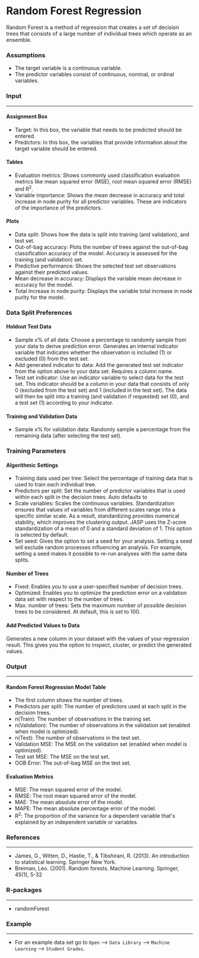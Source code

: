 Random Forest Regression
==========================

Random Forest is a method of regression that creates a set of decision trees that consists of a large number of individual trees which operate as an ensemble. 

### Assumptions
- The target variable is a continuous variable.
- The predictor variables consist of continuous, nominal, or ordinal variables.

### Input 
-------
#### Assignment Box 
- Target: In this box, the variable that needs to be predicted should be entered. 
- Predictors: In this box, the variables that provide information about the target variable should be entered. 

#### Tables  
- Evaluation metrics: Shows commonly used classification evaluation metrics like mean squared error (MSE), root mean squared error (RMSE) and R<sup>2</sup>.
- Variable importance: Shows the mean decrease in accuracy and total increase in node purity for all predictor variables. These are indicators of the importance of the predictors.

#### Plots
- Data split: Shows how the data is split into training (and validation), and test set.
- Out-of-bag accuracy: Plots the number of trees against the out-of-bag classification accuracy of the model. Accuracy is assessed for the training (and validation) set.
- Predictive performance: Shows the selected test set observations against their predicted values.
- Mean decrease in accuracy: Displays the variable mean decrease in accuracy for the model.
- Total increase in node purity: Displays the variable total increase in node purity for the model.

### Data Split Preferences
#### Holdout Test Data
- Sample *x*% of all data: Choose a percentage to randomly sample from your data to derive prediction error. Generates an internal indicator variable that indicates whether the observation is included (1) or excluded (0) from the test set.
- Add generated indicator to data: Add the generated test set indicator from the option above to your data set. Requires a column name.
- Test set indicator: Use an indicator variable to select data for the test set. This indicator should be a column in your data that consists of only 0 (excluded from the test set) and 1 (included in the test set). The data will then be split into a training (and validation if requested) set (0), and a test set (1) according to your indicator.

#### Training and Validation Data
- Sample *x*% for validation data: Randomly sample a percentage from the remaining data (after selecting the test set).

### Training Parameters 
#### Algorithmic Settings
- Training data used per tree: Select the percentage of training data that is used to train each individual tree.
- Predictors per split: Set the number of predictor variables that is used within each split in the decision trees. Auto defaults to  
- Scale variables: Scales the continuous variables. Standardization ensures that values of variables from different scales range into a specific similar scale. As a result, standardizing provides numerical stability, which improves the clustering output. JASP uses the Z-score standardization of a mean of 0 and a standard deviation of 1. This option is selected by default.
- Set seed: Gives the option to set a seed for your analysis. Setting a seed will exclude random processes influencing an analysis. For example, setting a seed makes it possible to re-run analyses with the same data splits.

#### Number of Trees
- Fixed: Enables you to use a user-specified number of decision trees. 
- Optimized: Enables you to optimize the prediction error on a validation data set with respect to the number of trees. 
- Max. number of trees: Sets the maximum number of possible decision trees to be considered. At default, this is set to 100.

#### Add Predicted Values to Data
Generates a new column in your dataset with the values of your regression result. This gives you the option to inspect, cluster, or predict the generated values.

### Output
-------

#### Random Forest Regression Model Table
- The first column shows the number of trees.
- Predictors per split: The number of predictors used at each split in the decision trees.
- n(Train): The number of observations in the training set.
- n(Validation): The number of observations in the validation set (enabled when model is optimized).
- n(Test): The number of observations in the test set.
- Validation MSE: The MSE on the validation set (enabled when model is optimized).
- Test set MSE: The MSE on the test set.
- OOB Error: The out-of-bag MSE on the test set.

#### Evaluation Metrics
- MSE: The mean squared error of the model.
- RMSE: The root mean squared error of the model.
- MAE: The mean absolute error of the model.
- MAPE: The mean absolute percentage error of the model.
- R<sup>2</sup>: The proportion of the variance for a dependent variable that's explained by an independent variable or variables.

### References
-------
- James, G., Witten, D., Hastie, T., & Tibshirani, R. (2013). An introduction to statistical learning. Springer New York.
- Breiman, Leo. (2001). Random forests. Machine Learning. Springer, 45(1), 5-32

### R-packages 
--- 
- randomForest

### Example 
--- 
- For an example data set go to `Open` --> `Data Library` --> `Machine Learning` --> `Student Grades`.  


